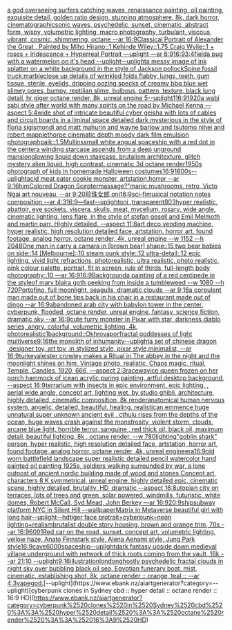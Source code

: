[a god overseeing surfers catching waves, renaissance painting, oil painting, exquisite detail, golden ratio design, stunning atmosphere, 8k, dark horror, cinematographic](https://www.ebank.nz/aiartgenerator?category=a%2520god%2520overseeing%2520surfers%2520catching%2520waves%2C%2520renaissance%2520painting%2C%2520oil%2520painting%2C%2520exquisite%2520detail%2C%2520golden%2520ratio%2520design%2C%2520stunning%2520atmosphere%2C%25208k%2C%2520dark%2520horror%2C%2520cinematographic)[sonic waves, psychedelic, sunset, cinematic, abstract form, wispy, volumetric lighting, macro photography, turbulant, viscous, vibrant, cosmic, shimmering, octane --ar 16:9](https://www.ebank.nz/aiartgenerator?category=sonic%2520waves%2C%2520psychedelic%2C%2520sunset%2C%2520cinematic%2C%2520abstract%2520form%2C%2520wispy%2C%2520volumetric%2520lighting%2C%2520macro%2520photography%2C%2520turbulant%2C%2520viscous%2C%2520vibrant%2C%2520cosmic%2C%2520shimmering%2C%2520octane%2520--ar%252016%3A9)[Classical Portrait of Alexander the Great , Painted by Miho Hirano::1 Kehinde Wiley::1.75 Craig Wylie::1 + roses + iridescence + Hyperreal Portrait —uplight —ar 6:9](https://www.ebank.nz/aiartgenerator?category=Classical%2520Portrait%2520of%2520Alexander%2520the%2520Great%2520%2C%2520Painted%2520by%2520Miho%2520Hirano%3A%3A1%2520Kehinde%2520Wiley%3A%3A1.75%2520Craig%2520Wylie%3A%3A1%2520%2B%2520roses%2520%2B%2520iridescence%2520%2B%2520Hyperreal%2520Portrait%2520%E2%80%94uplight%2520%E2%80%94ar%25206%3A9)[16:9](https://www.ebank.nz/aiartgenerator?category=16%3A9)[3:4](https://www.ebank.nz/aiartgenerator?category=3%3A4)[field](https://www.ebank.nz/aiartgenerator?category=field)[a pug with a watermelon on it's head --uplight](https://www.ebank.nz/aiartgenerator?category=a%2520pug%2520with%2520a%2520watermelon%2520on%2520it%27s%2520head%2520--uplight)[--uplight](https://www.ebank.nz/aiartgenerator?category=--uplight)[a messy image of ink splatter on a white background in the style of Jackson pollock](https://www.ebank.nz/aiartgenerator?category=a%2520messy%2520image%2520of%2520ink%2520splatter%2520on%2520a%2520white%2520background%2520in%2520the%2520style%2520of%2520Jackson%2520pollock)[Spine fossil truck,marble](https://www.ebank.nz/aiartgenerator?category=Spine%2520fossil%2520truck%2Cmarble)[close up details of wrinkled folds flabby, lungs, teeth, gum tissue, sterile, eyelids, dripping oozing specks of creamy bbq blue wet slimey pores, bumpy, reptilian slime, bulbous, pattern, texture, black lung detail, hr giger octane render, 8k, unreal engine 5](https://www.ebank.nz/aiartgenerator?category=close%2520up%2520details%2520of%2520wrinkled%2520folds%2520flabby%2C%2520lungs%2C%2520teeth%2C%2520gum%2520tissue%2C%2520sterile%2C%2520eyelids%2C%2520dripping%2520oozing%2520specks%2520of%2520creamy%2520bbq%2520blue%2520wet%2520slimey%2520pores%2C%2520bumpy%2C%2520reptilian%2520slime%2C%2520bulbous%2C%2520pattern%2C%2520texture%2C%2520black%2520lung%2520detail%2C%2520hr%2520giger%2520octane%2520render%2C%25208k%2C%2520unreal%2520engine%25205)[--uplight](https://www.ebank.nz/aiartgenerator?category=--uplight)[1](https://www.ebank.nz/aiartgenerator?category=1)[16:9](https://www.ebank.nz/aiartgenerator?category=16%3A9)[1920](https://www.ebank.nz/aiartgenerator?category=1920)[a wabi sabi style after world with many spirits on the road by Michael Kenna —aspect 5:4](https://www.ebank.nz/aiartgenerator?category=a%2520wabi%2520sabi%2520style%2520after%2520world%2520with%2520many%2520spirits%2520on%2520the%2520road%2520by%2520Michael%2520Kenna%2520%E2%80%94aspect%25205%3A4)[wide shot of intricate beautiful cyber geisha with lots of cables and circuit boards in a liminal space detailed dark mysterious in the style of floria sigismondi and matt mahurin and wayne barlow and tsutomo nihei and robert mapplethorpe cinematic depth moody dark film emulsion photograph](https://www.ebank.nz/aiartgenerator?category=wide%2520shot%2520of%2520intricate%2520beautiful%2520cyber%2520geisha%2520with%2520lots%2520of%2520cables%2520and%2520circuit%2520boards%2520in%2520a%2520liminal%2520space%2520detailed%2520dark%2520mysterious%2520in%2520the%2520style%2520of%2520floria%2520sigismondi%2520and%2520matt%2520mahurin%2520and%2520wayne%2520barlow%2520and%2520tsutomo%2520nihei%2520and%2520robert%2520mapplethorpe%2520cinematic%2520depth%2520moody%2520dark%2520film%2520emulsion%2520photograph)[paik::1.5](https://www.ebank.nz/aiartgenerator?category=paik%3A%3A1.5)[Mullins](https://www.ebank.nz/aiartgenerator?category=Mullins)[small white angual spaceship with a red dot in the center](https://www.ebank.nz/aiartgenerator?category=small%2520white%2520angual%2520spaceship%2520with%2520a%2520red%2520dot%2520in%2520the%2520center)[a winding starcase ascends from a deep unground mansion](https://www.ebank.nz/aiartgenerator?category=a%2520winding%2520starcase%2520ascends%2520from%2520a%2520deep%2520unground%2520mansion)[glowing liquid down staircase. brutalism architexture. glitch mystery alien liquid. high contrast. cinematic 3d octane render](https://www.ebank.nz/aiartgenerator?category=glowing%2520liquid%2520down%2520staircase.%2520brutalism%2520architexture.%2520glitch%2520mystery%2520alien%2520liquid.%2520high%2520contrast.%2520cinematic%25203d%2520octane%2520render)[1950s photograph of kids in homemade Halloween costumes](https://www.ebank.nz/aiartgenerator?category=1950s%2520photograph%2520of%2520kids%2520in%2520homemade%2520Halloween%2520costumes)[16:9](https://www.ebank.nz/aiartgenerator?category=16%3A9)[1800s](https://www.ebank.nz/aiartgenerator?category=1800s)[--uplight](https://www.ebank.nz/aiartgenerator?category=--uplight)[acid meat eater cookie monster, artstation,horror --ar 9:16](https://www.ebank.nz/aiartgenerator?category=acid%2520meat%2520eater%2520cookie%2520monster%2C%2520artstation%2Chorror%2520--ar%25209%3A16)[him](https://www.ebank.nz/aiartgenerator?category=him)[Colored Dragon Scepter](https://www.ebank.nz/aiartgenerator?category=Colored%2520Dragon%2520Scepter)[massage?"](https://www.ebank.nz/aiartgenerator?category=massage%3F%22)[manic mushrooms, retro, Victo Ngai art nouveau, --ar 9:20](https://www.ebank.nz/aiartgenerator?category=manic%2520mushrooms%2C%2520retro%2C%2520Victo%2520Ngai%2520art%2520nouveau%2C%2520--ar%25209%3A20)[珍珠女郎,oni](https://www.ebank.nz/aiartgenerator?category=%E7%8F%8D%E7%8F%A0%E5%A5%B3%E9%83%8E%2Coni)[16:9](https://www.ebank.nz/aiartgenerator?category=16%3A9)[sci-fi](https://www.ebank.nz/aiartgenerator?category=sci-fi)[musical notation  notes composition  --ar 4:3](https://www.ebank.nz/aiartgenerator?category=musical%2520notation%2520%2520notes%2520composition%2520%2520--ar%25204%3A3)[16:9](https://www.ebank.nz/aiartgenerator?category=16%3A9)[—fast](https://www.ebank.nz/aiartgenerator?category=%E2%80%94fast)[--uplight](https://www.ebank.nz/aiartgenerator?category=--uplight)[oni ,transparent](https://www.ebank.nz/aiartgenerator?category=oni%2520%2Ctransparent)[80](https://www.ebank.nz/aiartgenerator?category=80)[3](https://www.ebank.nz/aiartgenerator?category=3)[hyper realistic, abattoir, eye sockets, viscera, skulls, meat, mycelium, rosary,  wide angle, cinematic lighting, lens flare, in the style of stefan gesell and  Emil Melmoth and martin parr. Highly detailed.  --aspect 11:8](https://www.ebank.nz/aiartgenerator?category=hyper%2520realistic%2C%2520abattoir%2C%2520eye%2520sockets%2C%2520viscera%2C%2520skulls%2C%2520meat%2C%2520mycelium%2C%2520rosary%2C%2520%2520wide%2520angle%2C%2520cinematic%2520lighting%2C%2520lens%2520flare%2C%2520in%2520the%2520style%2520of%2520stefan%2520gesell%2520and%2520%2520Emil%2520Melmoth%2520and%2520martin%2520parr.%2520Highly%2520detailed.%2520%2520--aspect%252011%3A8)[art deco vending machine, hyper realistic, high resolution detailed face, artstation, horror art, found footage, analog horror, octane render, 4k, unreal engine --w 1152 --h 2048](https://www.ebank.nz/aiartgenerator?category=art%2520deco%2520vending%2520machine%2C%2520hyper%2520realistic%2C%2520high%2520resolution%2520detailed%2520face%2C%2520artstation%2C%2520horror%2520art%2C%2520found%2520footage%2C%2520analog%2520horror%2C%2520octane%2520render%2C%25204k%2C%2520unreal%2520engine%2520--w%25201152%2520--h%25202048)[One man in carry a camara in [brown bear] shape::15 two bear babies on side::14 [Melbourne]::10 steam punk style::12 ultra-detail::12 epic lighting, vivid light refractions, photorealistic, ultra realistic, photo realistic, pink colour palette, portrait, fit in screen, rule of thirds, full-length body photography::10 —ar 16:9](https://www.ebank.nz/aiartgenerator?category=One%2520man%2520in%2520carry%2520a%2520camara%2520in%2520%5Bbrown%2520bear%5D%2520shape%3A%3A15%2520two%2520bear%2520babies%2520on%2520side%3A%3A14%2520%5BMelbourne%5D%3A%3A10%2520steam%2520punk%2520style%3A%3A12%2520ultra-detail%3A%3A12%2520epic%2520lighting%2C%2520vivid%2520light%2520refractions%2C%2520photorealistic%2C%2520ultra%2520realistic%2C%2520photo%2520realistic%2C%2520pink%2520colour%2520palette%2C%2520portrait%2C%2520fit%2520in%2520screen%2C%2520rule%2520of%2520thirds%2C%2520full-length%2520body%2520photography%3A%3A10%2520%E2%80%94ar%252016%3A9)[16:9](https://www.ebank.nz/aiartgenerator?category=16%3A9)[Background](https://www.ebank.nz/aiartgenerator?category=Background)[a painting of a red centipede in the styleof mary blair](https://www.ebank.nz/aiartgenerator?category=a%2520painting%2520of%2520a%2520red%2520centipede%2520in%2520the%2520styleof%2520mary%2520blair)[a goth peeking from inside a tumbleweed --w 1080 --h 720](https://www.ebank.nz/aiartgenerator?category=a%2520goth%2520peeking%2520from%2520inside%2520a%2520tumbleweed%2520--w%25201080%2520--h%2520720)[Portofino, full moonlight, seagulls, dramatic clouds --ar 9:16](https://www.ebank.nz/aiartgenerator?category=Portofino%2C%2520full%2520moonlight%2C%2520seagulls%2C%2520dramatic%2520clouds%2520--ar%25209%3A16)[a corpulent man made out of bone tips back in his chair in a restaurant made out of dingo --ar 16:9](https://www.ebank.nz/aiartgenerator?category=a%2520corpulent%2520man%2520made%2520out%2520of%2520bone%2520tips%2520back%2520in%2520his%2520chair%2520in%2520a%2520restaurant%2520made%2520out%2520of%2520dingo%2520--ar%252016%3A9)[abandoned  arab city with babylon tower in the center, cyberpunk, flooded, octane render, unreal engine, fantasy, science fiction, dramatic sky --ar 16:9](https://www.ebank.nz/aiartgenerator?category=abandoned%2520%2520arab%2520city%2520with%2520babylon%2520tower%2520in%2520the%2520center%2C%2520cyberpunk%2C%2520flooded%2C%2520octane%2520render%2C%2520unreal%2520engine%2C%2520fantasy%2C%2520science%2520fiction%2C%2520dramatic%2520sky%2520--ar%252016%3A9)[cute furry monster in Pixar with star, darkness diablo series, angry, colorful, volumetric lighting, 4k, photorealistic](https://www.ebank.nz/aiartgenerator?category=cute%2520furry%2520monster%2520in%2520Pixar%2520with%2520star%2C%2520darkness%2520diablo%2520series%2C%2520angry%2C%2520colorful%2C%2520volumetric%2520lighting%2C%25204k%2C%2520photorealistic)[1](https://www.ebank.nz/aiartgenerator?category=1)[background::](https://www.ebank.nz/aiartgenerator?category=background%3A%3A)[Okhro](https://www.ebank.nz/aiartgenerator?category=Okhro)[vapor](https://www.ebank.nz/aiartgenerator?category=vapor)[fractal goddesses of light multiverse](https://www.ebank.nz/aiartgenerator?category=fractal%2520goddesses%2520of%2520light%2520multiverse)[9:16](https://www.ebank.nz/aiartgenerator?category=9%3A16)[the monolith of inhumanity](https://www.ebank.nz/aiartgenerator?category=the%2520monolith%2520of%2520inhumanity)[--uplight](https://www.ebank.nz/aiartgenerator?category=--uplight)[a set of chinese dragon ,designer toy, art toy ,in stylized style, pixar style,minimalist, --ar 16:9](https://www.ebank.nz/aiartgenerator?category=a%2520set%2520of%2520chinese%2520dragon%2520%2Cdesigner%2520toy%2C%2520art%2520toy%2520%2Cin%2520stylized%2520style%2C%2520pixar%2520style%2Cminimalist%2C%2520--ar%252016%3A9)[turkey](https://www.ebank.nz/aiartgenerator?category=turkey)[aleister crowley makes a Ritual in The abbey  in the night and the moonlight shines on him, Vintage photo, realistic, Chaos magic, ritual, Temple, Candles, 1920, 666, —aspect 2:3](https://www.ebank.nz/aiartgenerator?category=aleister%2520crowley%2520makes%2520a%2520Ritual%2520in%2520The%2520abbey%2520%2520in%2520the%2520night%2520and%2520the%2520moonlight%2520shines%2520on%2520him%2C%2520Vintage%2520photo%2C%2520realistic%2C%2520Chaos%2520magic%2C%2520ritual%2C%2520Temple%2C%2520Candles%2C%25201920%2C%2520666%2C%2520%E2%80%94aspect%25202%3A3)[raceway](https://www.ebank.nz/aiartgenerator?category=raceway)[ice queen frozen on her porch hammock of ice](https://www.ebank.nz/aiartgenerator?category=ice%2520queen%2520frozen%2520on%2520her%2520porch%2520hammock%2520of%2520ice)[an acrylic puring painting, artful desktop background, --aspect 16:9](https://www.ebank.nz/aiartgenerator?category=an%2520acrylic%2520puring%2520painting%2C%2520artful%2520desktop%2520background%2C%2520--aspect%252016%3A9)[terrarium with insects in epic environment, epic lighting, , aerial wide angle, concept art, lighting wet, by studio ghibli, architecture, highly detailed, cinematic composition, 8k render](https://www.ebank.nz/aiartgenerator?category=terrarium%2520with%2520insects%2520in%2520epic%2520environment%2C%2520epic%2520lighting%2C%2520%2C%2520aerial%2520wide%2520angle%2C%2520concept%2520art%2C%2520lighting%2520wet%2C%2520by%2520studio%2520ghibli%2C%2520architecture%2C%2520highly%2520detailed%2C%2520cinematic%2520composition%2C%25208k%2520render)[anatomical human nervous system, angelic, detailed, beautiful, healing, realistic](https://www.ebank.nz/aiartgenerator?category=anatomical%2520human%2520nervous%2520system%2C%2520angelic%2C%2520detailed%2C%2520beautiful%2C%2520healing%2C%2520realistic)[an emmence  huge unnatural super unknown ancient evil , cthulu  rises from the depths of the ocean, huge waves crash against the monstrosity,  violent storm, clouds, arcane blue light, horrible terror,  sanguine , red thick oil, black oil,  maximum detail, beautiful lighting,  8k , octane render, --w 780](https://www.ebank.nz/aiartgenerator?category=an%2520emmence%2520%2520huge%2520unnatural%2520super%2520unknown%2520ancient%2520evil%2520%2C%2520cthulu%2520%2520rises%2520from%2520the%2520depths%2520of%2520the%2520ocean%2C%2520huge%2520waves%2520crash%2520against%2520the%2520monstrosity%2C%2520%2520violent%2520storm%2C%2520clouds%2C%2520arcane%2520blue%2520light%2C%2520horrible%2520terror%2C%2520%2520sanguine%2520%2C%2520red%2520thick%2520oil%2C%2520black%2520oil%2C%2520%2520maximum%2520detail%2C%2520beautiful%2520lighting%2C%2520%25208k%2520%2C%2520octane%2520render%2C%2520--w%2520780)[lighting](https://www.ebank.nz/aiartgenerator?category=lighting)["goblin shark" person, hyper realistic, high resolution detailed face, artstation, horror art, found footage, analog horror, octane render, 4k, unreal engine](https://www.ebank.nz/aiartgenerator?category=%22goblin%2520shark%22%2520person%2C%2520hyper%2520realistic%2C%2520high%2520resolution%2520detailed%2520face%2C%2520artstation%2C%2520horror%2520art%2C%2520found%2520footage%2C%2520analog%2520horror%2C%2520octane%2520render%2C%25204k%2C%2520unreal%2520engine)[era](https://www.ebank.nz/aiartgenerator?category=era)[](https://www.ebank.nz/aiartgenerator?category=)[16:9](https://www.ebank.nz/aiartgenerator?category=16%3A9)[old worn battlefield landscape super realistic detailed pencil watercolor hand painted oil painting 1925s, soldiers walking surrounded by war, a lone outpost of ancient nordic building made of wood and stones Concept art, characters 8 K symmetrical, unreal engine, highly detailed  epic, cinematic scene, highly detailed,  brutality, HD, dramatic --aspect 16:8](https://www.ebank.nz/aiartgenerator?category=old%2520worn%2520battlefield%2520landscape%2520super%2520realistic%2520detailed%2520pencil%2520watercolor%2520hand%2520painted%2520oil%2520painting%25201925s%2C%2520soldiers%2520walking%2520surrounded%2520by%2520war%2C%2520a%2520lone%2520outpost%2520of%2520ancient%2520nordic%2520building%2520made%2520of%2520wood%2520and%2520stones%2520Concept%2520art%2C%2520characters%25208%2520K%2520symmetrical%2C%2520unreal%2520engine%2C%2520highly%2520detailed%2520%2520epic%2C%2520cinematic%2520scene%2C%2520highly%2520detailed%2C%2520%2520brutality%2C%2520HD%2C%2520dramatic%2520--aspect%252016%3A8)[utopian city on terraces, lots of trees and green, solar powered, windmills, futuristic, white domes, Robert McCall, Syd Mead, John Berkey —ar 16:9](https://www.ebank.nz/aiartgenerator?category=utopian%2520city%2520on%2520terraces%2C%2520lots%2520of%2520trees%2520and%2520green%2C%2520solar%2520powered%2C%2520windmills%2C%2520futuristic%2C%2520white%2520domes%2C%2520Robert%2520McCall%2C%2520Syd%2520Mead%2C%2520John%2520Berkey%2520%E2%80%94ar%252016%3A9)[20:9](https://www.ebank.nz/aiartgenerator?category=20%3A9)[ship](https://www.ebank.nz/aiartgenerator?category=ship)[subway platform NYC in Silent Hill --wallpaper](https://www.ebank.nz/aiartgenerator?category=subway%2520platform%2520NYC%2520in%2520Silent%2520Hill%2520--wallpaper)[Matrix in Metaverse beautiful girl with long hair](https://www.ebank.nz/aiartgenerator?category=Matrix%2520in%2520Metaverse%2520beautiful%2520girl%2520with%2520long%2520hair)[--uplight](https://www.ebank.nz/aiartgenerator?category=--uplight)[--hd](https://www.ebank.nz/aiartgenerator?category=--hd)[tiger face protrait+cyberpunk+neon lighting+realism](https://www.ebank.nz/aiartgenerator?category=tiger%2520face%2520protrait%2Bcyberpunk%2Bneon%2520lighting%2Brealism)[brutalist double story housing, brown and orange trim, 70s --ar 16:9](https://www.ebank.nz/aiartgenerator?category=brutalist%2520double%2520story%2520housing%2C%2520brown%2520and%2520orange%2520trim%2C%252070s%2520--ar%252016%3A9)[600](https://www.ebank.nz/aiartgenerator?category=600)[1](https://www.ebank.nz/aiartgenerator?category=1)[Red car on the road, sunset, concept art, volumetric lighting, yellow haze, Anato Finnstark style, Alena Aenami style, Jung Park style](https://www.ebank.nz/aiartgenerator?category=Red%2520car%2520on%2520the%2520road%2C%2520sunset%2C%2520concept%2520art%2C%2520volumetric%2520lighting%2C%2520yellow%2520haze%2C%2520Anato%2520Finnstark%2520style%2C%2520Alena%2520Aenami%2520style%2C%2520Jung%2520Park%2520style)[16:9](https://www.ebank.nz/aiartgenerator?category=16%3A9)[cave](https://www.ebank.nz/aiartgenerator?category=cave)[6000](https://www.ebank.nz/aiartgenerator?category=6000)[spaceship](https://www.ebank.nz/aiartgenerator?category=spaceship)[--uplight](https://www.ebank.nz/aiartgenerator?category=--uplight)[dark fantasy upside down medieval village underground with network of thick roots coming from the vault, 16k --ar 21:10 --uplight](https://www.ebank.nz/aiartgenerator?category=dark%2520fantasy%2520upside%2520down%2520medieval%2520village%2520underground%2520with%2520network%2520of%2520thick%2520roots%2520coming%2520from%2520the%2520vault%2C%252016k%2520--ar%252021%3A10%2520--uplight)[9:16](https://www.ebank.nz/aiartgenerator?category=9%3A16)[illustration](https://www.ebank.nz/aiartgenerator?category=illustration)[london](https://www.ebank.nz/aiartgenerator?category=london)[ghostly psychedelic fractal clouds in night sky over bubbling black oil sea, Egyptian funerary boat, mist, cinematic, establishing shot, 8k, octane render :: orange, teal :: --ar 4:3](https://www.ebank.nz/aiartgenerator?category=ghostly%2520psychedelic%2520fractal%2520clouds%2520in%2520night%2520sky%2520over%2520bubbling%2520black%2520oil%2520sea%2C%2520Egyptian%2520funerary%2520boat%2C%2520mist%2C%2520cinematic%2C%2520establishing%2520shot%2C%25208k%2C%2520octane%2520render%2520%3A%3A%2520orange%2C%2520teal%2520%3A%3A%2520--ar%25204%3A3)[vapegod.](https://www.ebank.nz/aiartgenerator?category=vapegod.)[--uplight](https://www.ebank.nz/aiartgenerator?category=--uplight)[cyberpunk clones in Sydney cbd :: hyper detail :: octane render :: 16:9 HD](https://www.ebank.nz/aiartgenerator?category=cyberpunk%2520clones%2520in%2520Sydney%2520cbd%2520%3A%3A%2520hyper%2520detail%2520%3A%3A%2520octane%2520render%2520%3A%3A%252016%3A9%2520HD)